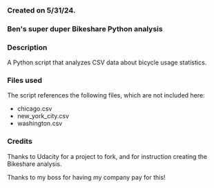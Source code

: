 ### Created on 5/31/24.

### Ben's super duper Bikeshare Python analysis

### Description
A Python script that analyzes CSV data about bicycle usage statistics.

### Files used
The script references the following files, which are not included here:
* chicago.csv
* new_york_city.csv
* washington.csv

### Credits
Thanks to Udacity for a project to fork, and for instruction creating the Bikeshare analysis.

Thanks to my boss for having my company pay for this!